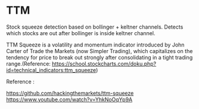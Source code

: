 # TTM
Stock squeeze detection based on bollinger + keltner channels.
Detects which stocks are out after bollinger is inside keltner channel.


TTM Squeeze is a volatility and momentum indicator introduced by John Carter of Trade the Markets (now Simpler Trading), which capitalizes on the tendency for price to break out strongly after consolidating in a tight trading range.(Reference: https://school.stockcharts.com/doku.php?id=technical_indicators:ttm_squeeze)


Reference :

https://github.com/hackingthemarkets/ttm-squeeze
https://www.youtube.com/watch?v=YhkNoOqYp9A
